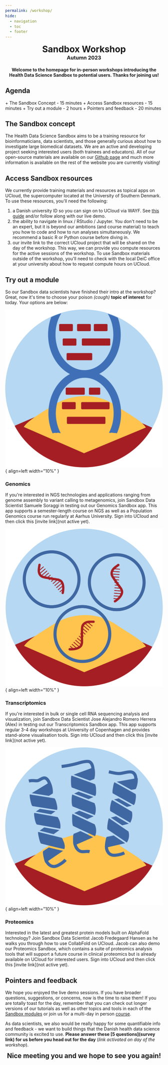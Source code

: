 ```yaml
---
permalink: /workshop/
hide:
  - navigation
  - toc
  - footer
---
```


<h1 align=center style="margin:0px">Sandbox Workshop</h1>
<h3 align=center style="margin:0px">Autumn 2023</h3>

<h4 align=center>Welcome to the homepage for in-person workshops introducing the Health Data Science Sandbox to potential users. Thanks for joining us!</h4> 

<h2>Agenda</h2>
 + The Sandbox Concept - 15 minutes
 + Access Sandbox resources - 15 minutes
 + Try out a module - 2 hours
 + Pointers and feedback - 20 minutes

## The Sandbox concept
The Health Data Science Sandbox aims to be a training resource for bioinformaticians, data scientists, and those generally curious about how to investigate large biomedical datasets. We are an active and developing project seeking interested users (both trainees and educators). All of our open-source materials are available on our [Github page](https://github.com/hds-sandbox) and much more information is available on the rest of the website you are currently visiting! 

## Access Sandbox resources
We currently provide training materials and resources as topical apps on UCloud, the supercomputer located at the University of Southern Denmark. To use these resources, you'll need the following:

 1. a Danish university ID so you can sign on to UCloud via WAYF. See [this guide](https://hds-sandbox.github.io/access/UCloud.html) and/or follow along with our live demo.
 2.  the ability to navigate in linux / RStudio / Jupyter. You don't need to be an expert, but it is beyond our ambitions (and course material) to teach you how to code and how to run analyses simultaneously. We recommend a basic R or Python course before diving in.
 3. our invite link to the correct UCloud project that will be shared on the day of the workshop. This way, we can provide you compute resources for the active sessions of the workshop. To use Sandbox materials outside of the workshop, you'll need to check with the local DeiC office at your university about how to request compute hours on UCloud.

## Try out a module
So our Sandbox data scientists have finished their intro at the workshop? Great, now it's time to choose your poison *(cough)* <b>topic of interest</b> for today. Your options are below:

![Genomics](../assets/images/genomics2.png){ align=left width="10%" }
### Genomics
If you're interested in NGS technologies and applications ranging from genome assembly to variant calling to metagenomics, join Sandbox Data Scientist Samuele Soraggi in testing out our Genomics Sandbox app. This app supports a semester-length course on NGS as well as a Population Genomics course run regularly at Aarhus University. Sign into UCloud and then click this [invite link](not active yet).


![Transcriptomics](../assets/images/transcriptomics.png){ align=left width="10%" }
### Transcriptomics 
If you're interested in bulk or single cell RNA sequencing analysis and visualization, join Sandbox Data Scientist Jose Alejandro Romero Herrera (Alex) in testing out our Transcriptomics Sandbox app. This app supports regular 3-4 day workshops at University of Copenhagen and provides stand-alone visualisation tools. Sign into UCloud and then click this [invite link](not active yet).


![proteomics](../assets/images/proteomics.png){ align=left width="10%" }
### Proteomics
Interested in the latest and greatest protein models built on AlphaFold technology? Join Sandbox Data Scientist Jacob Fredegaard Hansen as he walks you through how to use CollabFold on UCloud. Jacob can also demo our Proteomics Sandbox, which contains a suite of proteomics analysis tools that will support a future course in clinical proteomics but is already available on UCloud for interested users. Sign into UCloud and then click this [invite link](not active yet).


## Pointers and feedback
We hope you enjoyed the live demo sessions. If you have broader questions, suggestions, or concerns, now is the time to raise them! If you are totally toast for the day, remember that you can check out longer versions of our tutorials as well as other topics and tools in each of the [Sandbox modules](https://hds-sandbox.github.io/modules/index.html) or join us for a multi-day in person [course](https://hds-sandbox.github.io/news/news.html).

As data scientists, we also would be really happy for some quantifiable info and feedback - we want to build things that the Danish health data science community is excited to use. <b>Please answer these [5 questions](survey link) for us before you head out for the day</b>  (*link activated on day of the workshop*).


<h2 align=center style="margin:0px">Nice meeting you and we hope to see you again!</h2>








